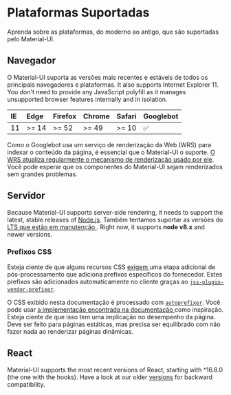 # Plataformas Suportadas

<p class="description">Aprenda sobre as plataformas, do moderno ao antigo, que são suportadas pelo Material-UI.</p>

## Navegador

O Material-UI suporta as versões mais recentes e estáveis de todos os principais navegadores e plataformas. It also supports Internet Explorer 11. You don't need to provide any JavaScript polyfill as it manages unsupported browser features internally and in isolation.

| IE | Edge  | Firefox | Chrome | Safari | Googlebot |
|:-- |:----- |:------- |:------ |:------ |:--------- |
| 11 | >= 14 | >= 52   | >= 49  | >= 10  | ✅         |


Como o Googlebot usa um serviço de renderização da Web (WRS) para indexar o conteúdo da página, é essencial que o Material-UI o suporte. [O WRS atualiza regularmente o mecanismo de renderização usado por ele](https://webmasters.googleblog.com/2019/05/the-new-evergreen-googlebot.html). Você pode esperar que os componentes do Material-UI sejam renderizados sem grandes problemas.

## Servidor

Because Material-UI supports server-side rendering, it needs to support the latest, stable releases of [Node.js](https://github.com/nodejs/node). Também tentamos suportar as versões do [ LTS que estão em manutenção ](https://github.com/nodejs/Release#lts-schedule1). Right now, it supports **node v8.x** and newer versions.

### Prefixos CSS

Esteja ciente de que alguns recursos CSS [ exigem ](https://github.com/cssinjs/jss/issues/279) uma etapa adicional de pós-processamento que adiciona prefixos específicos do fornecedor. Estes prefixos são adicionados automaticamente no cliente graças ao [` jss-plugin-vendor-prefixer `](https://www.npmjs.com/package/jss-plugin-vendor-prefixer).

O CSS exibido nesta documentação é processado com [`autoprefixer`](https://www.npmjs.com/package/autoprefixer). Você pode usar [ a implementação encontrada na documentação ](https://github.com/mui-org/material-ui/blob/47aa5aeaec1d4ac2c08fd0e84277d6b91e497557/pages/_document.js#L123) como inspiração. Esteja ciente de que isso tem uma implicação no desempenho da página. Deve ser feito para páginas estáticas, mas precisa ser equilibrado com não fazer nada ao renderizar páginas dinâmicas.

## React

Material-UI supports the most recent versions of React, starting with ^16.8.0 (the one with the hooks). Have a look at our older [versions](/versions/) for backward compatibility.